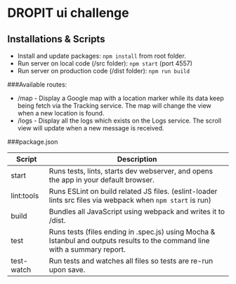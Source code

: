 # DROPIT ui challenge

## Installations & Scripts
* Install and update packages: `npm install` from root folder.
* Run server on local code (/src folder): `npm start` (port 4557)
* Run server on production code (/dist folder): `npm run build`

###Available routes:

* /map - Display a Google map with a location marker while its data keep being fetch via the Tracking service. The map will change the view when a new location is found.
* /logs - Display all the logs which exists on the Logs service. The scroll view will update when a new message is received.

###package.json

| **Script** | **Description** |
|----------|-------|
| start | Runs tests, lints, starts dev webserver, and opens the app in your default browser. |
| lint:tools | Runs ESLint on build related JS files. (eslint-loader lints src files via webpack when `npm start` is run) |
| build | Bundles all JavaScript using webpack and writes it to /dist. |
| test | Runs tests (files ending in .spec.js) using Mocha & Istanbul and outputs results to the command line with a summary report. |
| test-watch| Run tests and watches all files so tests are re-run upon save.

